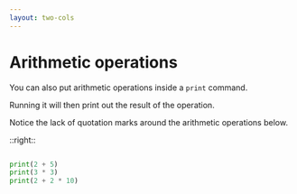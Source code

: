 ```yaml
---
layout: two-cols
---
```


# Arithmetic operations


You can also put arithmetic operations inside a `print` command.

Running it will then print out the result of the operation.

<v-click>
Notice the <span v-mark.underline.red="1"> lack of quotation marks </span> around the arithmetic operations below. 
</v-click>

::right::

```py {monaco-run} {height:'150px'}

print(2 + 5)
print(3 * 3)
print(2 + 2 * 10)

```
